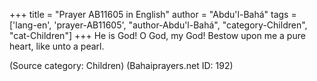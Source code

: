 +++
title = "Prayer AB11605 in English"
author = "Abdu'l-Bahá"
tags = ['lang-en', 'prayer-AB11605', "author-Abdu'l-Bahá", "category-Children", "cat-Children"]
+++
He is God!  O God, my God!  Bestow upon me a pure heart, like unto a pearl.

(Source category: Children)
(Bahaiprayers.net ID: 192)

